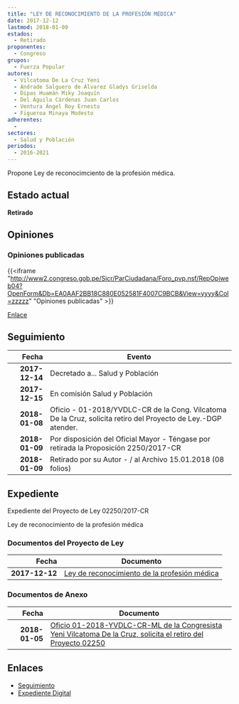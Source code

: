```yaml
---
title: "LEY DE RECONOCIMIENTO DE LA PROFESIÓN MÉDICA"
date: 2017-12-12
lastmod: 2018-01-09
estados: 
  - Retirado
proponentes: 
  - Congreso
grupos: 
  - Fuerza Popular
autores: 
  - Vilcatoma De La Cruz Yeni
  - Andrade Salguero de Álvarez Gladys Griselda
  - Dipas Huamán Miky Joaquín
  - Del Águila Cárdenas Juan Carlos
  - Ventura Ángel Roy Ernesto
  - Figueroa Minaya Modesto
adherentes: 
  - 
sectores: 
  - Salud y Población
periodos: 
  - 2016-2021
---
```


Propone Ley de reconocimciento de la profesión médica.


## Estado actual

**Retirado**

## Opiniones

### Opiniones publicadas

{{<iframe "http://www2.congreso.gob.pe/Sicr/ParCiudadana/Foro_pvp.nsf/RepOpiweb04?OpenForm&Db=EA0AAF2BB18C880E052581F4007C9BCB&View=yyyy&Col=zzzzz" "Opiniones publicadas" >}}

[Enlace](http://www2.congreso.gob.pe/Sicr/ParCiudadana/Foro_pvp.nsf/RepOpiweb04?OpenForm&Db=EA0AAF2BB18C880E052581F4007C9BCB&View=yyyy&Col=zzzzz)

## Seguimiento

| Fecha | Evento |
|------:|--------|
| **2017-12-14** | Decretado a... Salud y Población|
| **2017-12-15** | En comisión Salud y Población|
| **2018-01-08** | Oficio - 01-2018/YVDLC-CR de la Cong. Vilcatoma De la Cruz, solicita retiro del Proyecto de Ley.-DGP atender.|
| **2018-01-09** | Por disposición del Oficial Mayor - Téngase por retirada la Proposición 2250/2017-CR|
| **2018-01-09** | Retirado por su Autor - / al Archivo 15.01.2018 (08 folios)|


## Expediente

Expediente del Proyecto de Ley 02250/2017-CR

Ley de reconocimiento de la profesión médica


### Documentos del Proyecto de Ley

| Fecha | Documento |
|------:|--------|
| **2017-12-12** | [Ley de reconocimiento de la profesión médica](http://www.leyes.congreso.gob.pe/Documentos/2016_2021/Proyectos_de_Ley_y_de_Resoluciones_Legislativas/PL0225020171212.PDF) |

### Documentos de Anexo

| Fecha | Documento |
|------:|--------|
| **2018-01-05** | [Oficio 01-2018-YVDLC-CR-ML de la Congresista Yeni Vilcatoma De la Cruz, solicita el retiro del Proyecto 02250](http://www.leyes.congreso.gob.pe/Documentos/2016_2021/Retiro_de_Proyecto/OFICIO-01-2018-YVDLC-CR-ml..pdf) |

## Enlaces 

- [Seguimiento](http://www2.congreso.gob.pe/Sicr/TraDocEstProc/CLProLey2016.nsf/f7fff46988ca05b1052578e100829cc7/f914d611a751fde0052581f40080063e?OpenDocument)
- [Expediente Digital](http://www2.congreso.gob.pe/Sicr/TraDocEstProc/CLProLey2016.nsf/f7fff46988ca05b1052578e100829cc7/f914d611a751fde0052581f40080063e?OpenDocument&Click=05257FB7005EB655.eb71d0cf91d8294e05256cdf006b5706/$Body/0.1C6C)
